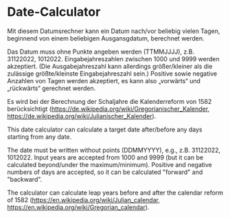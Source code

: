 # Date-Calculator

Mit diesem Datumsrechner kann ein Datum nach/vor beliebig vielen Tagen, beginnend von einem beliebigen Ausgansgdatum, berechnet werden.

Das Datum muss ohne Punkte angeben werden (TTMMJJJJ), z.B. 31122022, 1012022.
Eingabejahreszahlen zwischen 1000 und 9999 werden akzeptiert. (Die Ausgabejahreszahl kann allerdings größer/kleiner als die zulässige größte/kleinste Eingabejahreszahl sein.)
Positive sowie negative Anzahlen von Tagen werden akzeptiert, es kann also „vorwärts“ und „rückwärts“ gerechnet werden.

Es wird bei der Berechnung der Schaljahre die Kalenderreform von 1582 berücksichtigt (https://de.wikipedia.org/wiki/Gregorianischer_Kalender, https://de.wikipedia.org/wiki/Julianischer_Kalender).

This date calculator can calculate a target date after/before any days starting from any date.

The date must be written without points (DDMMYYYY), e.g., z.B. 31122022, 1012022.
Input years are accepted from 1000 and 9999 (but it can be calculated beyond/under the maximum/minimum).
Positive and negative numbers of days are accepted, so it can be calculated "forward" and "backward".

The calculator can calculate leap years before and after the calendar reform of 1582 (https://en.wikipedia.org/wiki/Julian_calendar, https://en.wikipedia.org/wiki/Gregorian_calendar).
